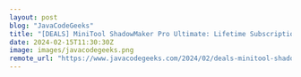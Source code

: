 ```yaml
---
layout: post
blog: "JavaCodeGeeks"
title: "[DEALS] MiniTool ShadowMaker Pro Ultimate: Lifetime Subscription (62% off) & Other Deals Up To 98% Off – Offers End Soon!"
date: 2024-02-15T11:30:30Z
image: images/javacodegeeks.png
remote_url: "https://www.javacodegeeks.com/2024/02/deals-minitool-shadowmaker-pro-ultimate-lifetime-subscription-62-off-other-deals-up-to-98-off-offers-end-soon.html"
---
```

